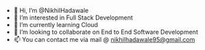 - 👋 Hi, I’m @NikhilHadawale
- 👀 I’m interested in Full Stack Development
- 🌱 I’m currently learning Cloud
- 💞️ I’m looking to collaborate on End to End Software Development
- 📫 You can contact me via mail @ nikhilhadawale95@gmail.com

<!---
NikhilHadawale/NikhilHadawale is a ✨ special ✨ repository because its `README.md` (this file) appears on your GitHub profile.
You can click the Preview link to take a look at your changes.
--->

